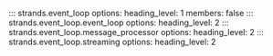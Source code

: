 ::: strands.event_loop
    options:
      heading_level: 1
      members: false
::: strands.event_loop.event_loop
    options:
      heading_level: 2
::: strands.event_loop.message_processor
    options:
      heading_level: 2
::: strands.event_loop.streaming
    options:
      heading_level: 2
